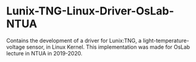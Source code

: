 # Lunix-TNG-Linux-Driver-OsLab-NTUA
Contains the development of a driver for Lunix:TNG, a light-temperature-voltage sensor, in Linux Kernel. This implementation was made for OsLab lecture in NTUA in 2019-2020.
